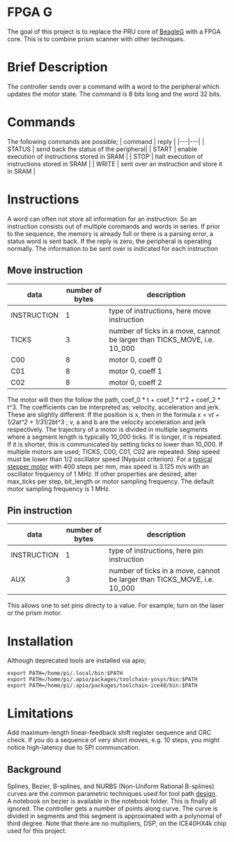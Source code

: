 # FPGA G

The goal of this project is to replace the PRU core of [BeagleG](https://github.com/hzeller/beagleg) with a FPGA core.
This is to combine prism scanner with other techniques.

# Brief Description
The controller sends over a command with a word to the peripheral which updates the motor state.
The command is 8 bits long and the word 32 bits.

# Commands
The following commands are possible;
| command | reply |
|---|---|
| STATUS | send back the status of the peripheral|
| START | enable execution of instructions stored in SRAM |
| STOP | halt execution of instructions stored in SRAM |
| WRITE | sent over an instruction and store it in SRAM |


# Instructions
A word can often not store all information for an instruction. So an instruction 
consists out of multiple commands and words in series.
If prior to the sequence, the memory is already full or there is a parsing error, a status word is sent back.
If the reply is zero, the peripheral is operating normally. The information to be sent over is indicated for
each instruction

## Move instruction
| data | number of bytes | description
|---|---|---|
| INSTRUCTION | 1 | type of instructions, here move instruction
| TICKS | 3 | number of ticks in a move, cannot be larger than TICKS_MOVE, i.e. 10_000
| C00 | 8 | motor 0, coeff 0
| C01 | 8 | motor 0, coeff 1
| C02 | 8 | motor 0, coeff 2

The motor will then the follow the path, coef_0 * t + coef_1 * t^2 + coef_2 * t^3.
The coefficients can be interpreted as; velocity, acceleration and jerk. These are slightly different.
If the position is x, then in the formula x = v*t + 1/2*a*t^2 + 1/3*1/2*b*t^3 ; v, a and b are the velocity
acceleration and jerk respectively.
The trajectory of a motor is divided in multiple segments where a segment length is typically 10_000 ticks. 
If is longer, it is repeated. If it is shorter, this is communicated by setting ticks to lower than 10_000.
If multiple motors are used; TICKS, C00, C01, C02 are repeated.
Step speed must be lower than 1/2 oscillator speed (Nyquist criterion).
For a [typical stepper motor](https://blog.prusaprinters.org/calculator_3416/) with 400 steps per mm,
max speed is 3.125 m/s with an oscillator frequency of 1 MHz.
If other properties are desired, alter max_ticks per step, bit_length or motor sampling frequency.
The default motor sampling frequency is 1 MHz.

## Pin instruction
| data | number of bytes | description
|---|---|---|
| INSTRUCTION | 1 | type of instructions, here pin instruction
| AUX | 3 | number of ticks in a move, cannot be larger than TICKS_MOVE, i.e. 10_000

This allows one to set pins directy to a value. For example, turn on the laser or the prism motor.

# Installation
Although deprecated tools are installed via apio;
```
export PATH=/home/pi/.local/bin:$PATH
export PATH=/home/pi/.apio/packages/toolchain-yosys/bin:$PATH
export PATH=/home/pi/.apio/packages/toolchain-ice40/bin:$PATH
``` 

# Limitations
Add maximum-length linear-feedback shift register sequence and CRC check.
If you do a sequence of very short moves, e.g. 10 steps, you might notice high-latency due to SPI communcation. 

## Background
Splines, Bezier, B-splines, and NURBS (Non-Uniform Rational B-splines) curves are the common parametric techniques 
used for tool path [design](https://zero.sci-hub.se/2496/cb390d406cc077ef156deb76b34099af/desantiago-perez2013.pdf#lb0030).  
A notebook on bezier is available in the notebook folder. This is finally all ignored. 
The controller gets a number of points along curve. The curve is divided in segments and this 
segment is approximated with a polynomal of third degree. Note that there are no multipliers, DSP,
on the ICE40HX4k chip used for this project.
